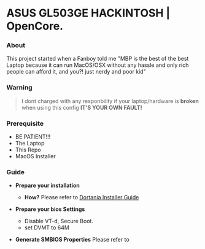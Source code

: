 # ASUS GL503GE HACKINTOSH | OpenCore.

### About
This project started when a Fanboy told me "MBP is the best of the best Laptop because it can run MacOS/OSX without any hassle and only rich people can afford it, and you?! just nerdy and poor kid"

### Warning
> I dont charged with any responbility if your laptop/hardware is **broken** when using this config **IT'S YOUR OWN FAULT!**

### Prerequisite
- BE PATIENT!!!
- The Laptop
- This Repo
- MacOS Installer

### Guide
- __Prepare your installation__
  - __How?__
    Please refer to [Dortania Installer Guide](https://dortania.github.io/OpenCore-Install-Guide/installer-guide/)

- __Prepare your bios Settings__
    * Disable VT-d, Secure Boot.
    * set DVMT to 64M
  
- __Generate SMBIOS Properties__
    Please refer to [](https://dortania.github.io/OpenCore-Install-Guide/config-laptop.plist/coffee-lake.html#platforminfo)